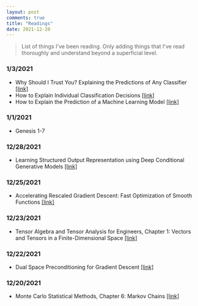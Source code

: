 ```yaml
---
layout: post
comments: true
title: "Readings"
date: 2021-12-20
---
```


> List of things I've been reading. Only adding things that I've read thoroughly and understand beyond a superficial level.

<!--more-->
### 1/3/2021
- Why Should I Trust You? Explaining the Predictions of Any Classifier [[link]](https://arxiv.org/abs/1602.04938)
- How to Explain Individual Classification Decisions [[link]](https://www.jmlr.org/papers/volume11/baehrens10a/baehrens10a.pdf)
- How to Explain the Prediction of a Machine Learning Model [[link]](https://lilianweng.github.io/lil-log/2017/08/01/how-to-explain-the-prediction-of-a-machine-learning-model.html)

### 1/1/2021
- Genesis 1-7

### 12/28/2021
- Learning Structured Output Representation using Deep Conditional Generative Models [[link]](https://papers.nips.cc/paper/2015/file/8d55a249e6baa5c06772297520da2051-Paper.pdf)

### 12/25/2021
- Accelerating Rescaled Gradient Descent: Fast Optimization of Smooth Functions [[link]](https://arxiv.org/abs/1902.08825)

### 12/23/2021
- Tensor Algebra and Tensor Analysis for Engineers, Chapter 1: Vectors and Tensors in a Finite-Dimensional Space [[link]](https://link.springer.com/content/pdf/10.1007%2F978-3-319-16342-0.pdf)

### 12/22/2021
- Dual Space Preconditioning for Gradient Descent [[link]](https://arxiv.org/abs/1902.02257v4)

### 12/20/2021
- Monte Carlo Statistical Methods, Chapter 6: Markov Chains [[link]](https://mcube.lab.nycu.edu.tw/~cfung/docs/books/robert2004monte_carlo_statistical_methods.pdf)